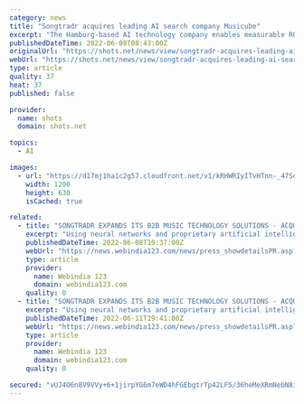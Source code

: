 ```yaml
---
category: news
title: "Songtradr acquires leading AI search company Musicube"
excerpt: "The Hamburg-based AI technology company enables measurable ROI-driven licensing that optimises the creative performance of content."
publishedDateTime: 2022-06-08T08:43:00Z
originalUrl: "https://shots.net/news/view/songtradr-acquires-leading-ai-search-company-musicube"
webUrl: "https://shots.net/news/view/songtradr-acquires-leading-ai-search-company-musicube"
type: article
quality: 37
heat: 37
published: false

provider:
  name: shots
  domain: shots.net

topics:
  - AI

images:
  - url: "https://d17mj1ha1c2g57.cloudfront.net/v1/kRHWRIyITvHTnn-_47Sdnu_ygIM/1200x630%23/80/shotsmag/production/clips/0917785c-392e-4ae5-8fde-a39381cfcc46/paul-wiltshire.jpeg?v=1&quality=70&format=jpeg"
    width: 1200
    height: 630
    isCached: true

related:
  - title: "SONGTRADR EXPANDS ITS B2B MUSIC TECHNOLOGY SOLUTIONS - ACQUIRES LEADING ADVANCED AI SEARCH COMPANY, MUSICUBE"
    excerpt: "Using neural networks and proprietary artificial intelligence, Musicube's semantic search has reached product leadership in both quality and data depth. It helps match music to content and a brand ..."
    publishedDateTime: 2022-06-08T19:37:00Z
    webUrl: "https://news.webindia123.com/news/press_showdetailsPR.asp?id=1259476&cat=PR News Wire"
    type: article
    provider:
      name: Webindia 123
      domain: webindia123.com
    quality: 0
  - title: "SONGTRADR EXPANDS ITS B2B MUSIC TECHNOLOGY SOLUTIONS - ACQUIRES LEADING ADVANCED AI SEARCH COMPANY, MUSICUBE"
    excerpt: "Using neural networks and proprietary artificial intelligence, Musicube's semantic search has reached product leadership in both quality and data depth. It helps match music to content and a brand ..."
    publishedDateTime: 2022-06-11T19:41:00Z
    webUrl: "https://news.webindia123.com/news/press_showdetailsPR.asp?id=1260056&cat=PR News Wire"
    type: article
    provider:
      name: Webindia 123
      domain: webindia123.com
    quality: 0

secured: "vUJ4O6n8V9VVy+6+1jirpYG6m7eWD4hFGEbgtrTp42LF5/36heMeXRmNebN8i4XZVLqpQ0rVA4zQmpBZPddgjN9bACn6TY43B2VdHVsoSLv4H2CAc8Ux2xmRJEnGBbVNduxOPq60MQMSpO/BZJOyV99aOKRvGjEZ9pgYp0s9tiHF0Nf6NRCCfR0NoNYdIxigdZGLiAatxdYAKNhxO+UkNNTpxPvAxhUULg5LDeZ4CcLhXwgZQSXUT7CZFOj7eUy1OgnXxHGIQMKSmnUuqEZJ1B0y5m1DZoSmZ56YTLMJyL5XRDB2RgmV0FCBMbJqfZefAsfc8vC4rahmqs3sUVJCGfZ/liLqIlvbYx9GGJEp46I=;0qS2vyDUwvzhyEDGS8zhJA=="
---
```


